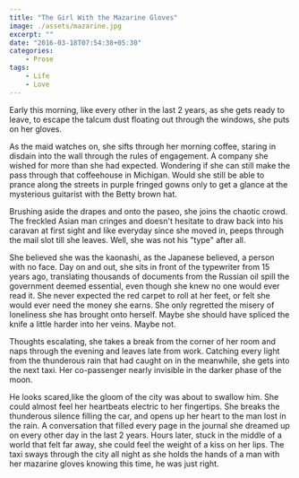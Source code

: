 ```yaml
---
title: "The Girl With the Mazarine Gloves"
image: ./assets/mazarine.jpg
excerpt: ""
date: "2016-03-18T07:54:38+05:30"
categories:
    - Prose
tags:
    - Life
    - Love
---
```


Early this morning, like every other in the last 2 years, as she gets ready to leave, to escape the talcum dust floating out through the windows, she puts on her gloves.

As the maid watches on, she sifts through her morning coffee, staring in disdain into the wall through the rules of engagement. A company she wished for more than she had expected. Wondering if she can still make the pass through that coffeehouse in Michigan. Would she still be able to prance along the streets in purple fringed gowns only to get a glance at the mysterious guitarist with the Betty brown hat.

Brushing aside the drapes and onto the paseo, she joins the chaotic crowd. The freckled Asian man cringes and doesn't hesitate to draw back into his caravan at first sight and like everyday since she moved in, peeps through the mail slot till she leaves. Well, she was not his "type" after all.

She believed she was the kaonashi, as the Japanese believed, a person with no face. Day on and out, she sits in front of the typewriter from 15 years ago, translating thousands of documents from the Russian oil spill the government deemed essential, even though she knew no one would ever read it. She never expected the red carpet to roll at her feet, or felt she would ever need the money she earns. She only regretted the misery of loneliness she has brought onto herself. Maybe she should have spliced the knife a little harder into her veins. Maybe not.

Thoughts escalating, she takes a break from the corner of her room and naps through the evening and leaves late from work. Catching every light from the thunderous rain that had caught on in the meanwhile, she gets into the next taxi. Her co-passenger nearly invisible in the darker phase of the moon.

He looks scared,like the gloom of the city was about to swallow him. She could almost feel her heartbeats electric to her fingertips. She breaks the thunderous silence filling the car, and opens up her heart to the man lost in the rain. A conversation that filled every page in the journal she dreamed up on every other day in the last 2 years. Hours later, stuck in the middle of a world that felt far away, she could feel the weight of a kiss on her lips. The taxi sways through the city all night as she holds the hands of a man with her mazarine gloves knowing this time, he was just right.
